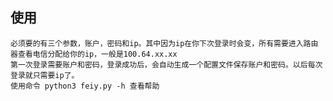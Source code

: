 ## 使用
    必须要的有三个参数，账户，密码和ip。其中因为ip在你下次登录时会变，所有需要进入路由器查看电信分配给你的ip，一般是100.64.xx.xx
    第一次登录需要账户和密码，登录成功后，会自动生成一个配置文件保存账户和密码。以后每次登录就只需要ip了。
    使用命令 python3 feiy.py -h 查看帮助
    